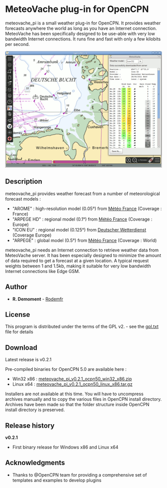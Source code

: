 # MeteoVache plug-in for OpenCPN

meteovache_pi is a small weather plug-in for OpenCPN. It provides weather forecasts anywhere the world as long as you have an Internet connection.
MeteoVache has been specifically designed to be use-able with very low bandwidth Internet connections. It runs fine and fast with only a few kilobits per second.

![Sample picture](files/meteovache_en_256.png)

## Description

meteovache_pi provides weather forecast from a number of meteorological forecast models :

- "AROME" : high-resolution model (0.05°) from [Météo France](http://www.meteofrance.com) (Coverage : France)
- "ARPEGE HD" : regional model (0.1°) from [Météo France](http://www.meteofrance.com) (Coverage : Europe)
- "ICON EU" : regional model (0.125°) from [Deutscher Wetterdienst](https://www.dwd.de/EN) (Coverage Europe)
- "ARPEGE" : global model (0.5°) from [Météo France](http://www.meteofrance.com) (Coverage : World)

meteovache_pi needs an Internet connection to retrieve weather data from MeteoVache server. It has been especially designed to minimize the amount of data required to get a forecast at a given location. A typical request weights between 1 and 1.5kb, making it suitable for very low bandwidth Internet connections like Edge GSM.

## Author

* **R. Demoment** - [Rodemfr](https://github.com/Rodemfr)

## License

This program is distributed under the terms of the GPL v2. - see the [gpl.txt](cmake/gpl.txt) file for details

## Download

Latest release is v0.2.1

Pre-compiled binaries for OpenCPN 5.0 are available here :

- Win32 x86 : [meteovache_pi_v0.2.1_ocpn50_win32_x86.zip](https://github.com/Rodemfr/meteovache_pi/raw/master/files/binaries/opencpn50/win32_x86/meteovache_pi_v0.2.1_ocpn50_win32_x86.zip)
- Linux x64 : [meteovache_pi_v0.2.1_ocpn50_linux_x86.tar.gz](https://github.com/Rodemfr/meteovache_pi/raw/master/files/binaries/opencpn50/linux_x64/meteovache_pi_v0.2.1_ocpn50_linux_x86.tar.gz)

Installers are not available at this time. You will have to uncompress archives manually and to copy the various files in OpenCPN install directory. Archives have been made so that the folder structure inside OpenCPN install directory is preserved.

## Release history

**v0.2.1**
* First binary release for Windows x86 and Linux x64

## Acknowledgments

* Thanks to @OpenCPN team for providing a comprehensive set of templates and examples to develop plugins

